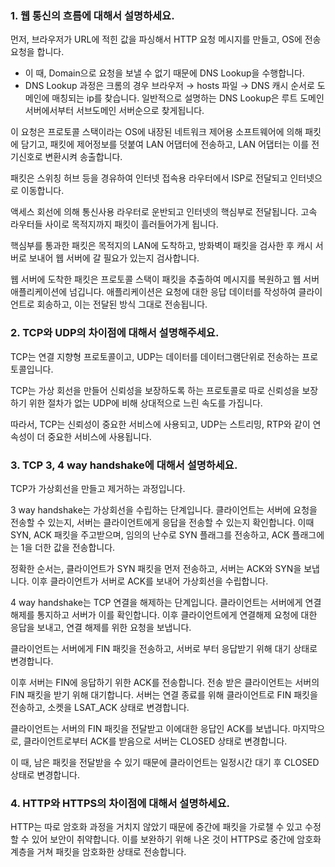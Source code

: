 ### 1. **웹 통신의 흐름에 대해서 설명하세요.**

먼저, 브라우저가 URL에 적힌 값을 파싱해서 HTTP 요청 메시지를 만들고, OS에 전송 요청을 합니다.

- 이 때, Domain으로 요청을 보낼 수 없기 때문에 DNS Lookup을 수행합니다.
- DNS Lookup 과정은 크롬의 경우 브라우저 → hosts 파일 → DNS 캐시 순서로 도메인에 매칭되는 ip를 찾습니다. 일반적으로 설명하는 DNS Lookup은 루트 도메인서버에서부터 서브도메인 서버순으로 찾게됩니다.

이 요청은 프로토콜 스택이라는 OS에 내장된 네트워크 제어용 소프트웨어에 의해 패킷에 담기고, 패킷에 제어정보를 덧붙여 LAN 어댑터에 전송하고, LAN 어댑터는 이를 전기신호로 변환시켜 송출합니다.

패킷은 스위칭 허브 등을 경유하여 인터넷 접속용 라우터에서 ISP로 전달되고 인터넷으로 이동합니다.

액세스 회선에 의해 통신사용 라우터로 운반되고 인터넷의 핵심부로 전달됩니다. 고속 라우터들 사이로 목적지까지 패킷이 흘러들어가게 됩니다.

핵심부를 통과한 패킷은 목적지의 LAN에 도착하고, 방화벽이 패킷을 검사한 후 캐시 서버로 보내어 웹 서버에 갈 필요가 있는지 검사합니다.

웹 서버에 도착한 패킷은 프로토콜 스택이 패킷을 추출하여 메시지를 복원하고 웹 서버 애플리케이션에 넘깁니다. 애플리케이션은 요청에 대한 응답 데이터를 작성하여 클라이언트로 회송하고, 이는 전달된 방식 그대로 전송됩니다.


### 2. TCP와 UDP의 차이점에 대해서 설명해주세요.

TCP는 연결 지향형 프로토콜이고, UDP는 데이터를 데이터그램단위로 전송하는 프로토콜입니다.

TCP는 가상 회선을 만들어 신뢰성을 보장하도록 하는 프로토콜로 따로 신뢰성을 보장하기 위한 절차가 없는 UDP에 비해 상대적으로 느린 속도를 가집니다.

따라서, TCP는 신뢰성이 중요한 서비스에 사용되고, UDP는 스트리밍, RTP와 같이 연속성이 더 중요한 서비스에 사용됩니다.


### 3. TCP 3, 4 way handshake에 대해서 설명하세요.

TCP가 가상회선을 만들고 제거하는 과정입니다.

3 way handshake는 가상회선을 수립하는 단계입니다. 클라이언트는 서버에 요청을 전송할 수 있는지, 서버는 클라이언트에게 응답을 전송할 수 있는지 확인합니다. 이때 SYN, ACK 패킷을 주고받으며, 임의의 난수로 SYN 플래그를 전송하고, ACK 플래그에는 1을 더한 값을 전송합니다.

정확한 순서는, 클라이언트가 SYN 패킷을 먼저 전송하고, 서버는 ACK와 SYN을 보냅니다. 이후 클라이언트가 서버로 ACK를 보내어 가상회선을 수립합니다.

4 way handshake는 TCP 연결을 해제하는 단계입니다. 클라이언트는 서버에게 연결해제를 통지하고 서버가 이를 확인합니다. 이후 클라이언트에게 연결해제 요청에 대한 응답을 보내고, 연결 해제를 위한 요청을 보냅니다.

클라이언트는 서버에게 FIN 패킷을 전송하고, 서버로 부터 응답받기 위해 대기 상태로 변경합니다.

이후 서버는 FIN에 응답하기 위한 ACK를 전송합니다. 전송 받은 클라이언트는 서버의 FIN 패킷을 받기 위해 대기합니다. 서버는 연결 종료를 위해 클라이언트로 FIN 패킷을 전송하고, 소켓을 LSAT_ACK 상태로 변경합니다.

클라이언트는 서버의 FIN 패킷을 전달받고 이에대한 응답인 ACK를 보냅니다. 마지막으로, 클라이언트로부터 ACK를 받음으로 서버는 CLOSED 상태로 변경합니다.

이 때, 남은 패킷을 전달받을 수 있기 때문에 클라이언트는 일정시간 대기 후 CLOSED 상태로 변경합니다.


### 4. HTTP와 HTTPS의 차이점에 대해서 설명하세요.

HTTP는 따로 암호화 과정을 거치지 않았기 때문에 중간에 패킷을 가로챌 수 있고 수정할 수 있어 보안이 취약합니다. 이를 보완하기 위해 나온 것이 HTTPS로 중간에 암호화 계층을 거쳐 패킷을 암호화한 상태로 전송합니다.